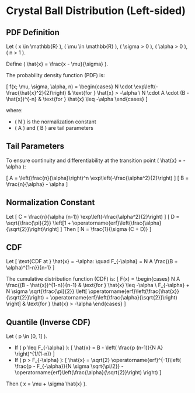 # Crystal Ball Distribution (Left-sided)

## PDF Definition
Let \( x \in \mathbb{R} \), \( \mu \in \mathbb{R} \), \( \sigma > 0 \), \( \alpha > 0 \), \( n > 1 \).

Define \( \hat{x} = \frac{x - \mu}{\sigma} \).

The probability density function (PDF) is:

\[
    f(x; \mu, \sigma, \alpha, n) =
    \begin{cases}
        N \cdot \exp\left(-\frac{\hat{x}^2}{2}\right) & \text{for } \hat{x} > -\alpha \\
        N \cdot A \cdot (B - \hat{x})^{-n} & \text{for } \hat{x} \leq -\alpha
    \end{cases}
\]

where:
- \( N \) is the normalization constant
- \( A \) and \( B \) are tail parameters

## Tail Parameters
To ensure continuity and differentiability at the transition point \( \hat{x} = -\alpha \):

\[
A = \left(\frac{n}{\alpha}\right)^n \exp\left(-\frac{\alpha^2}{2}\right)
\]
\[
B = \frac{n}{\alpha} - \alpha
\]

## Normalization Constant
Let
\[
C = \frac{n}{\alpha (n-1)} \exp\left(-\frac{\alpha^2}{2}\right)
\]
\[
D = \sqrt{\frac{\pi}{2}} \left[1 + \operatorname{erf}\left(\frac{\alpha}{\sqrt{2}}\right)\right]
\]
Then
\[
N = \frac{1}{\sigma (C + D)}
\]

## CDF
Let
\[
\text{CDF at } \hat{x} = -\alpha: \quad F_{-\alpha} = N A \frac{(B + \alpha)^{1-n}}{n-1}
\]

The cumulative distribution function (CDF) is:
\[
F(x) =
\begin{cases}
    N A \frac{(B - \hat{x})^{1-n}}{n-1} & \text{for } \hat{x} \leq -\alpha \\
    F_{-\alpha} + N \sigma \sqrt{\frac{\pi}{2}} \left[ \operatorname{erf}\left(\frac{\hat{x}}{\sqrt{2}}\right) + \operatorname{erf}\left(\frac{\alpha}{\sqrt{2}}\right) \right] & \text{for } \hat{x} > -\alpha
\end{cases}
\]

## Quantile (Inverse CDF)
Let \( p \in [0, 1] \).

- If \( p \leq F_{-\alpha} \):
\[
    \hat{x} = B - \left( \frac{p (n-1)}{N A} \right)^{1/(1-n)}
\]
- If \( p > F_{-\alpha} \):
\[
    \hat{x} = \sqrt{2} \operatorname{erf}^{-1}\left( \frac{p - F_{-\alpha}}{N \sigma \sqrt{\pi/2}} - \operatorname{erf}\left(\frac{\alpha}{\sqrt{2}}\right) \right)
\]

Then \( x = \mu + \sigma \hat{x} \). 